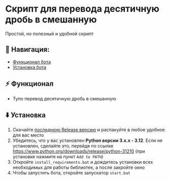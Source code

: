 # Скрипт для перевода десятичную дробь в смешанную
Простой, но полезный и удобной скрипт

## 🧭 Навигация:
- [Функционал бота](#-функционал)
- [Установка бота](#%EF%B8%8F-установка)

## ⚡ Функционал
- Тупо перевод десятичную дробь в смешанную


## ⬇️ Установка
1. Скачайте [последнюю Release версию](https://github.com/glebat28-dev/RU-A-program-for-converting-decimals-to-mixed-fractions/releases/latest) и распакуйте в любое удобное для вас место
2. Убедитесь, что у вас установлен **Python версии 3.x.x - 3.12**. Если не установлен, сделайте это, перейдя по ссылке https://www.python.org/downloads/release/python-31210 (при установке нажмите на пункт `Add to PATH`)
3. Откройте `install_requirements.bat` и дождитесь установки всех необходимых для работы библиотек, а после закройте окно
4. Чтобы запустить бота, откройте запускатор `start.bat`
